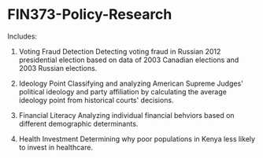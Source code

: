 # FIN373-Policy-Research

Includes: 

1. Voting Fraud Detection 
Detecting voting fraud in Russian 2012 presidential election based on data of 2003 Canadian elections and 2003 Russian elections. 

2. Ideology Point
Classifying and analyzing American Supreme Judges' political ideology and party affiliation by calculating the average ideology point from historical courts' decisions. 

3. Financial Literacy 
Analyzing individual financial behviors based on different demographic determinants. 

4. Health Investment 
Determining why poor populations in Kenya less likely to invest in healthcare.
